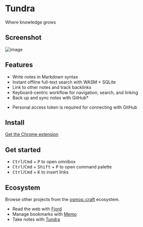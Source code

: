 # Tundra

Where knowledge grows

## Screenshot

![image](https://github.com/osmoscraft/tundra/assets/1895289/664662f4-7f37-43be-b827-4c45925a3043)

## Features

- Write notes in Markdown syntax
- Instant offline full-text search with WASM + SQLite
- Link to other notes and track backlinks
- Keyboard-centric workflow for navigation, search, and linking
- Back up and sync notes with GitHub*

* Personal access token is required for connecting with GitHub

## Install

[Get the Chrome extension](https://chrome.google.com/webstore/detail/tundra/dklidnfcjhihimgapkocmpiljdhiefdi)

## Get started

- <kbd>Ctrl</kbd>/<kbd>Cmd</kbd> + <kbd>P</kbd> to open omnibox
- <kbd>Ctrl</kbd>/<kbd>Cmd</kbd> + <kbd>Shift</kbd> + <kbd>P</kbd> to open command palette
- <kbd>Ctrl</kbd>/<kbd>Cmd</kbd> + <kbd>K</kbd> to insert links

## Ecosystem

Browse other projects from the [osmos::craft](https://osmoscraft.org/) ecosystem. 

- Read the web with [Fjord](https://github.com/osmoscraft/fjord)
- Manage bookmarks with [Memo](https://github.com/osmoscraft/osmosmemo)
- Take notes with [Tundra](https://github.com/osmoscraft/tundra)
